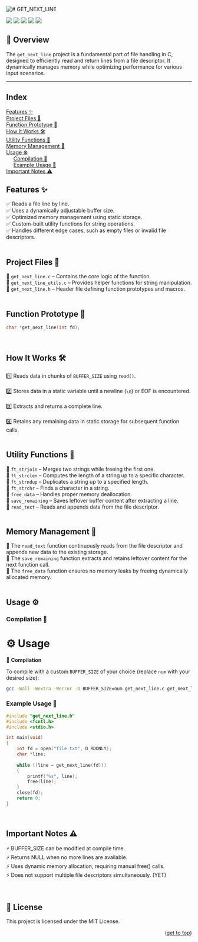 ![# GET_NEXT_LINE](https://github.com/mmiguelo/42-project-badges/blob/main/covers/cover-get_next_line.png)

<p>
    <img src="https://img.shields.io/badge/score-125%20%2F%20100-success?style=for-the-badge" />
    <img src="https://img.shields.io/github/repo-size/mmiguelo/Get_next_Line?style=for-the-badge&logo=github">
    <img src="https://img.shields.io/github/languages/count/mmiguelo/Get_next_Line?style=for-the-badge&logo=" />
    <img src="https://img.shields.io/github/languages/top/mmiguelo/Get_next_Line?style=for-the-badge" />
    <img src="https://img.shields.io/github/last-commit/mmiguelo/Get_next_Line?style=for-the-badge" />
</p>

<!-------📌 Overview-------->
## 📌 Overview

The `get_next_line` project is a fundamental part of file handling in C, designed to efficiently read and return lines from a file descriptor. It dynamically manages memory while optimizing performance for various input scenarios.

----
<h2 align=left>Index</h2>

<!-- mtoc-start -->

[Features ✨](#features-)
<br> [Project Files 📂](#project-files-)
<br> [Function Prototype 🔧](#function-prototype-)
<br> [How It Works 🛠](#how-it-works-)
<br> [Utility Functions 🔗](#utility-functions-)
<br> [Memory Management 🧠](#memory-management-)
<br> [Usage ⚙️](#usage-%EF%B8%8F)
<br>&nbsp;&nbsp;&nbsp;&nbsp; [Compilation 🔨](#compilation-)
<br>&nbsp;&nbsp;&nbsp;&nbsp; [Example Usage 🚀](#example-usage-)
<br> [Important Notes ⚠️](#important-notes-%EF%B8%8F)


<!-- mtoc-end -->

<div/>

<div align=left>

## Features ✨

✅ Reads a file line by line.
<br>✅ Uses a dynamically adjustable buffer size.
<br>✅ Optimized memory management using static storage.
<br>✅ Custom-built utility functions for string operations.
<br>✅ Handles different edge cases, such as empty files or invalid file descriptors.
<br>
<br>

## Project Files 📂

 📜 `get_next_line.c` – Contains the core logic of the function.
<br> 🔧 `get_next_line_utils.c` – Provides helper functions for string manipulation.
<br> 📘 `get_next_line.h` – Header file defining function prototypes and macros.
<br>
<br>

## Function Prototype 🔧

```c
char *get_next_line(int fd);
```
<br>

## How It Works 🛠

1️⃣ Reads data in chunks of `BUFFER_SIZE` using `read()`.  
<br>2️⃣ Stores data in a static variable until a newline (`\n`) or EOF is encountered.  
<br>3️⃣ Extracts and returns a complete line.  
<br>4️⃣ Retains any remaining data in static storage for subsequent function calls.
<br>
<br>

## Utility Functions 🔗

🔹 `ft_strjoin` – Merges two strings while freeing the first one.
<br>🔹 `ft_strclen` – Computes the length of a string up to a specific character.
<br>🔹 `ft_strndup` – Duplicates a string up to a specified length.
<br>🔹 `ft_strchr` – Finds a character in a string.
<br>🔹 `free_data` – Handles proper memory deallocation.
<br>🔹 `save_remaining` – Saves leftover buffer content after extracting a line.
<br>🔹 `read_text` – Reads and appends data from the file descriptor.
<br>
<br>

## Memory Management 🧠

📌 The `read_text` function continuously reads from the file descriptor and appends new data to the existing storage.
<br>📌 The `save_remaining` function extracts and retains leftover content for the next function call.
<br>📌 The `free_data` function ensures no memory leaks by freeing dynamically allocated memory.
<br>
<br>

## Usage ⚙️

### Compilation 🔨

# ⚙️ Usage

🔨 **Compilation**

To compile with a custom `BUFFER_SIZE` of your choice (replace `num` with your desired size):

```sh
gcc -Wall -Wextra -Werror -D BUFFER_SIZE=num get_next_line.c get_next_line_utils.c -o gnl
```

### Example Usage 🚀
```c
#include "get_next_line.h"
#include <fcntl.h>
#include <stdio.h>

int main(void)
{
    int fd = open("file.txt", O_RDONLY);
    char *line;
    
    while ((line = get_next_line(fd)))
    {
        printf("%s", line);
        free(line);
    }
    close(fd);
    return 0;
}
```
<br>

## Important Notes ⚠️

⚡ BUFFER_SIZE can be modified at compile time.
<br>⚡ Returns NULL when no more lines are available.
<br>⚡ Uses dynamic memory allocation, requiring manual free() calls.
<br>⚡ Does not support multiple file descriptors simultaneously. (YET)

<br>

## 📜 License

This project is licensed under the MIT License.

<p align="right">(<a href="#readme-top">get to top</a>)</p>
